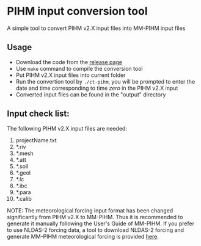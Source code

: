 # PIHM input conversion tool

A simple tool to convert PIHM v2.X input files into MM-PIHM input files

## Usage

- Download the code from the [release page](https://github.com/PSUmodeling/CT-PIHM/releases)
- Use `make` command to compile the conversion tool
- Put PIHM v2.X input files into current folder
- Run the convertion tool by `./ct-pihm`, you will be prompted to enter the date and time corresponding to time *zero* in the PIHM v2.X input
- Converted input files can be found in the "output" directory

## Input check list:

The following PIHM v2.X input files are needed:

1. projectName.txt
2. \*.riv
3. \*.mesh
4. \*.att
5. \*.soil
6. \*.geol
7. \*.lc
8. \*.ibc
9. \*.para
10. \*.calib

NOTE: The meteorological forcing input format has been changed significantly from PIHM v2.X to MM-PIHM.
Thus it is recommended to generate it manually following the User's Guide of MM-PIHM.
If you prefer to use NLDAS-2 forcing data, a tool to download NLDAS-2 forcing and generate MM-PIHM meteorological forcing is provided [here](https://github.com/shiyuning/NLDAS-forcing).
